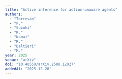 ```yaml
---
title: "Active inference for action-unaware agents"
authors:
  - "Torresan"
  - "F."
  - "Suzuki"
  - "K."
  - "Kanai"
  - "R."
  - "Baltieri"
  - "M."
year: 2025
venue: "arXiv"
doi: "10.48550/arXiv.2508.12027"
addedAt: "2025-12-28"
---
```

